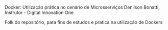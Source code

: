 Docker: Utilização prática no cenário de Microsserviços
Denilson Bonatti, Instrutor - Digital Innovation One

Folk do repositório, para fins de estudos e pratica na utilização de Dockers
